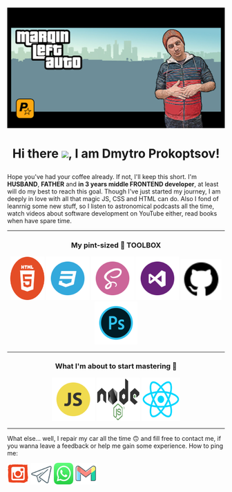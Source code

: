 ![](banner.jpg)

# <p align="center">Hi there <img src="https://raw.githubusercontent.com/MartinHeinz/MartinHeinz/master/wave.gif" width="30px">, I am Dmytro Prokoptsov!</p>

Hope you've had your coffee already. If not, I'll keep this short. I'm **HUSBAND**, **FATHER** and **in 3 years middle FRONTEND developer**, at least will do my best to reach this goal. Though I've just started my journey, I am deeply in love with all that magic JS, CSS and HTML can do. Also I fond of leanrnig some new stuff, so I listen to astronomical podcasts all the time, watch videos about software development on YouTube either, read books when have spare time.


---
### <p align="center">My pint-sized 🧰 **TOOLBOX**</p>

<p align="center"><img src="./icons/html5.svg" alt="" width="79px" height="100px"> <img src="./icons/css3.svg" alt="" width="100px" height="100px"> <img src="./icons/sass.svg" alt="" width="100px" height="100px"> <img src="./icons/vscode.svg" alt="" width="100px" height="100px"> <img src="./icons/github.svg" alt="" width="95px" height="95px"> <img src="./icons/photoshop.svg" alt="" width="100px" height="100px"></p>


---
### <p align="center">What I'm about to start mastering :brain:</p>
<p align="center"><img src="./icons/javascript.svg" alt="" width="100px" height="100px"> <img src="./icons/nodejs.svg" alt="" width="100px" height="100px"> <img src="./icons/react.svg" alt="" width="90px" height="100px"></p>


---
What else... well, I repair my car all the time :upside_down_face: and fill free to contact me, if you wanna leave a feedback or help me gain some experience.
How to ping me:


<!-- [<img src="./icons/linckedin.svg" alt="" width="50px" height="50px">](https://pages.github.com/) -->
[<img src="./icons/instagram.svg" alt="" width="50px" height="50px">](https://www.instagram.com/dmitry.prokoptsov/)
[<img src="./icons/telegram-alt.svg" alt="" width="50px" height="50px">](https://t.me/dima_prokoptsov)
[<img src="./icons/whatsapp.svg" alt="" width="45px" height="50px">](https://wa.me/+380663486409)
[<img src="./icons/gmail.svg" alt="" width="50px" height="50px">](mailto:dimka.prokoptsov@gmail.com)

